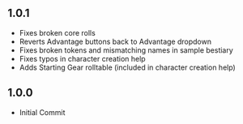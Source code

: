 
## 1.0.1
* Fixes broken core rolls
* Reverts Advantage buttons back to Advantage dropdown
* Fixes broken tokens and mismatching names in sample bestiary
* Fixes typos in character creation help
* Adds Starting Gear rolltable (included in character creation help)

## 1.0.0
* Initial Commit
